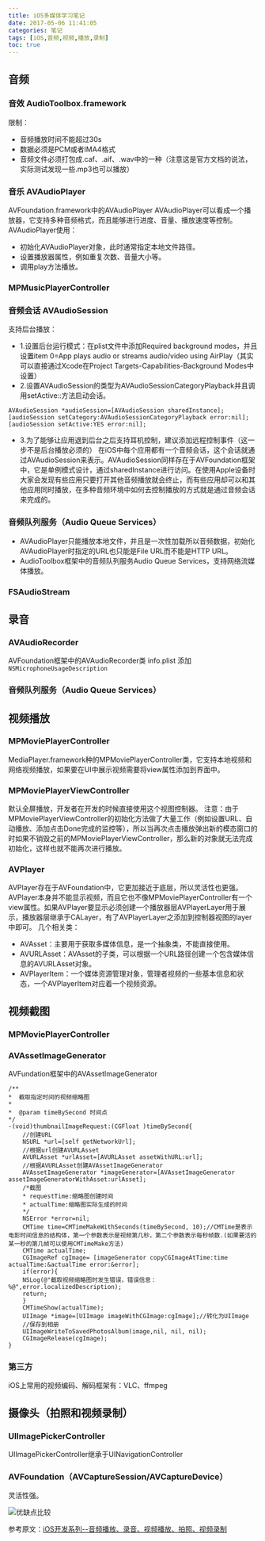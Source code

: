 ```yaml
---
title: iOS多媒体学习笔记
date: 2017-05-06 11:41:05
categories: 笔记
tags: [iOS,音频,视频,播放,录制]
toc: true
---
```


## 音频
### 音效 AudioToolbox.framework
限制：
* 音频播放时间不能超过30s
* 数据必须是PCM或者IMA4格式
* 音频文件必须打包成.caf、.aif、.wav中的一种（注意这是官方文档的说法，实际测试发现一些.mp3也可以播放）
<!--more-->

### 音乐 AVAudioPlayer
AVFoundation.framework中的AVAudioPlayer
AVAudioPlayer可以看成一个播放器，它支持多种音频格式，而且能够进行进度、音量、播放速度等控制。
AVAudioPlayer使用：
* 初始化AVAudioPlayer对象，此时通常指定本地文件路径。
* 设置播放器属性，例如重复次数、音量大小等。
* 调用play方法播放。

### MPMusicPlayerController

### 音频会话 AVAudioSession
支持后台播放：
* 1.设置后台运行模式：在plist文件中添加Required background modes，并且设置item 0=App plays audio or streams audio/video using AirPlay（其实可以直接通过Xcode在Project Targets-Capabilities-Background Modes中设置）
* 2.设置AVAudioSession的类型为AVAudioSessionCategoryPlayback并且调用setActive::方法启动会话。
```
AVAudioSession *audioSession=[AVAudioSession sharedInstance];
[audioSession setCategory:AVAudioSessionCategoryPlayback error:nil];
[audioSession setActive:YES error:nil];
```

* 3.为了能够让应用退到后台之后支持耳机控制，建议添加远程控制事件（这一步不是后台播放必须的）
在iOS中每个应用都有一个音频会话，这个会话就通过AVAudioSession来表示。AVAudioSession同样存在于AVFoundation框架中，它是单例模式设计，通过sharedInstance进行访问。在使用Apple设备时大家会发现有些应用只要打开其他音频播放就会终止，而有些应用却可以和其他应用同时播放，在多种音频环境中如何去控制播放的方式就是通过音频会话来完成的。

### 音频队列服务（Audio Queue Services）
* AVAudioPlayer只能播放本地文件，并且是一次性加载所以音频数据，初始化AVAudioPlayer时指定的URL也只能是File URL而不能是HTTP URL。
* AudioToolbox框架中的音频队列服务Audio Queue Services，支持网络流媒体播放。

### FSAudioStream

## 录音
### AVAudioRecorder
AVFoundation框架中的AVAudioRecorder类
info.plist 添加 `NSMicrophoneUsageDescription`
### 音频队列服务（Audio Queue Services）

## 视频播放
### MPMoviePlayerController
MediaPlayer.framework种的MPMoviePlayerController类，它支持本地视频和网络视频播放，如果要在UI中展示视频需要将view属性添加到界面中。

### MPMoviePlayerViewController
默认全屏播放，开发者在开发的时候直接使用这个视图控制器。
注意：由于MPMoviePlayerViewController的初始化方法做了大量工作（例如设置URL、自动播放、添加点击Done完成的监控等），所以当再次点击播放弹出新的模态窗口的时如果不销毁之前的MPMoviePlayerViewController，那么新的对象就无法完成初始化，这样也就不能再次进行播放。

### AVPlayer
AVPlayer存在于AVFoundation中，它更加接近于底层，所以灵活性也更强。
AVPlayer本身并不能显示视频，而且它也不像MPMoviePlayerController有一个view属性。如果AVPlayer要显示必须创建一个播放器层AVPlayerLayer用于展示，播放器层继承于CALayer，有了AVPlayerLayer之添加到控制器视图的layer中即可。
几个相关类：
* AVAsset：主要用于获取多媒体信息，是一个抽象类，不能直接使用。
* AVURLAsset：AVAsset的子类，可以根据一个URL路径创建一个包含媒体信息的AVURLAsset对象。
* AVPlayerItem：一个媒体资源管理对象，管理者视频的一些基本信息和状态，一个AVPlayerItem对应着一个视频资源。

## 视频截图
### MPMoviePlayerController
### AVAssetImageGenerator
AVFundation框架中的AVAssetImageGenerator
```
/**
*  截取指定时间的视频缩略图
*
*  @param timeBySecond 时间点
*/
-(void)thumbnailImageRequest:(CGFloat )timeBySecond{
    //创建URL
    NSURL *url=[self getNetworkUrl];
    //根据url创建AVURLAsset
    AVURLAsset *urlAsset=[AVURLAsset assetWithURL:url];
    //根据AVURLAsset创建AVAssetImageGenerator
    AVAssetImageGenerator *imageGenerator=[AVAssetImageGenerator assetImageGeneratorWithAsset:urlAsset];
    /*截图
    * requestTime:缩略图创建时间
    * actualTime:缩略图实际生成的时间
    */
    NSError *error=nil;
    CMTime time=CMTimeMakeWithSeconds(timeBySecond, 10);//CMTime是表示电影时间信息的结构体，第一个参数表示是视频第几秒，第二个参数表示每秒帧数.(如果要活的某一秒的第几帧可以使用CMTimeMake方法)
    CMTime actualTime;
    CGImageRef cgImage= [imageGenerator copyCGImageAtTime:time actualTime:&actualTime error:&error];
    if(error){
    NSLog(@"截取视频缩略图时发生错误，错误信息：%@",error.localizedDescription);
    return;
    }
    CMTimeShow(actualTime);
    UIImage *image=[UIImage imageWithCGImage:cgImage];//转化为UIImage
    //保存到相册
    UIImageWriteToSavedPhotosAlbum(image,nil, nil, nil);
    CGImageRelease(cgImage);
}
```
### 第三方
iOS上常用的视频编码、解码框架有：VLC、ffmpeg

## 摄像头（拍照和视频录制）
### UIImagePickerController
UIImagePickerController继承于UINavigationController

### AVFoundation（AVCaptureSession/AVCaptureDevice）
灵活性强。

![优缺点比较](http://o8cfktdb3.bkt.clouddn.com/media.png)

参考原文：[iOS开发系列--音频播放、录音、视频播放、拍照、视频录制](http://www.cnblogs.com/kenshincui/p/4186022.html)
